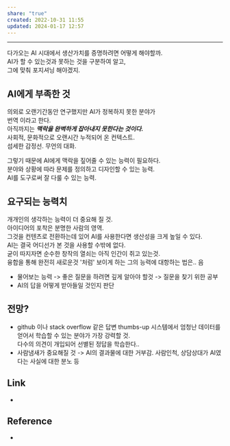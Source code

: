 ```yaml
---
share: "true"
created: 2022-10-31 11:55
updated: 2024-01-17 12:57
---
```


---

다가오는 AI 시대에서 생산가치를 증명하려면 어떻게 해야할까.  
AI가 할 수 있는것과 못하는 것을 구분하여 알고,  
그에 맞춰 포지셔닝 해야겠지.


## AI에게 부족한 것

의외로 오랜기간동안 연구했지만 AI가 정복하지 못한 분야가  
번역 이라고 한다.  
아직까지는 ***맥락을 완벽하게 잡아내지 못한다는 것이다.***  
사회적, 문화적으로 오랜시간 누적되어 온 컨텍스트.  
섬세한 감정선. 무언의 대화.

그렇기 때문에 AI에게 맥락을 짚어줄 수 있는 능력이 필요하다.  
분야와 상황에 따라 문제를 정의하고 디자인할 수 있는 능력.  
AI를 도구로써 잘 다룰 수 있는 능력.


## 요구되는 능력치

개개인의 생각하는 능력이 더 중요해 질 것.  
아이디어의 포착은 분명한 사람의 영역.  
그것을 컨텐츠로 전환하는데 있어 AI를 사용한다면 생산성을 크게 높일 수 있다.  
AI는 결국 어디선가 본 것을 사용할 수밖에 없다.  
굳이 따지자면 순수한 창작의 열쇠는 아직 인간이 쥐고 있는것.  
융합을 통해 완전히 새로운것 '처럼' 보이게 하는 그의 능력에 대항하는 법은.. 음

- 물어보는 능력 -> 좋은 질문을 하려면 깊게 알아야 할것 -> 질문을 찾기 위한 공부
- AI의 답을 어떻게 받아들일 것인지 판단



## 전망?

- github 이나 stack overflow 같은 답변 thumbs-up 시스템에서 엄청난 데이터를 얻어서 학습할 수 있는 분야가 가장 강력할 것.  
  다수의 의견이 개입되어 선별된 정답을 학습한다..
- 사람냄새가 중요해질 것 -> AI의 결과물에 대한 거부감. 사람인척, 상담상대가 AI였다는 사실에 대한 분노 등



## Link
- 


## Reference
- 